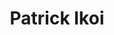 ---
title:      Patrick Ikoi
username:   seun
position:   Experience Lead
permalink:  /patrick
image:      /uploads/people/avatar.jpg
twitter:    seun
blurb:      helping you invest in your finances
layout:     author
background: light
---